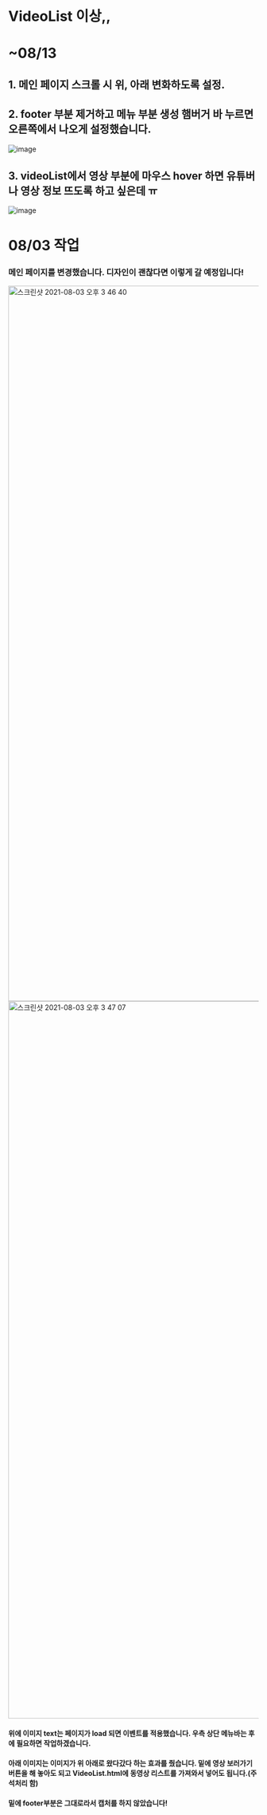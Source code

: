 # VideoList 이상,,
# ~08/13
## 1. 메인 페이지 스크롤 시 위, 아래 변화하도록 설정.
## 2. footer 부분 제거하고 메뉴 부분 생성 햄버거 바 누르면 오른쪽에서 나오게 설정했습니다.
![image](https://user-images.githubusercontent.com/76980526/129288541-7bc06e78-404a-42c1-af14-e94c3f3cc83b.png)
## 3. videoList에서 영상 부분에 마우스 hover 하면 유튜버나 영상 정보 뜨도록 하고 싶은데 ㅠ
![image](https://user-images.githubusercontent.com/76980526/129288724-52321098-7b93-4d99-a493-677b81d995a2.png)

# 08/03 작업

### 메인 페이지를 변경했습니다. 디자인이 괜찮다면 이렇게 갈 예정입니다!

<img width="1436" alt="스크린샷 2021-08-03 오후 3 46 40" src="https://user-images.githubusercontent.com/76980526/127970532-885cde8a-81e2-4e92-98ee-ba2af2e4193c.png">
<img width="1440" alt="스크린샷 2021-08-03 오후 3 47 07" src="https://user-images.githubusercontent.com/76980526/127970596-661853e1-0cc0-4fda-a5c4-503b3fd21aab.png">

#### 위에 이미지 text는 페이지가 load 되면 이벤트를 적용했습니다. 우측 상단 메뉴바는 후에 필요하면 작업하겠습니다.

#### 아래 이미지는 이미지가 위 아래로 왔다갔다 하는 효과를 줬습니다. 밑에 영상 보러가기 버튼을 해 놓아도 되고 VideoList.html에 동영상 리스트를 가져와서 넣어도 됩니다.(주석처리 함)

#### 밑에 footer부분은 그대로라서 캡처를 하지 않았습니다!